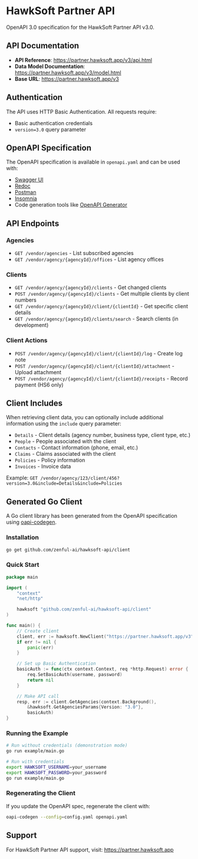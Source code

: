 # HawkSoft Partner API

OpenAPI 3.0 specification for the HawkSoft Partner API v3.0.

## API Documentation

- **API Reference**: https://partner.hawksoft.app/v3/api.html
- **Data Model Documentation**: https://partner.hawksoft.app/v3/model.html
- **Base URL**: https://partner.hawksoft.app/v3

## Authentication

The API uses HTTP Basic Authentication. All requests require:
- Basic authentication credentials
- `version=3.0` query parameter

## OpenAPI Specification

The OpenAPI specification is available in `openapi.yaml` and can be used with:
- [Swagger UI](https://swagger.io/tools/swagger-ui/)
- [Redoc](https://redocly.com/redoc/)
- [Postman](https://www.postman.com/)
- [Insomnia](https://insomnia.rest/)
- Code generation tools like [OpenAPI Generator](https://openapi-generator.tech/)

## API Endpoints

### Agencies
- `GET /vendor/agencies` - List subscribed agencies
- `GET /vendor/agency/{agencyId}/offices` - List agency offices

### Clients
- `GET /vendor/agency/{agencyId}/clients` - Get changed clients
- `POST /vendor/agency/{agencyId}/clients` - Get multiple clients by client numbers
- `GET /vendor/agency/{agencyId}/client/{clientId}` - Get specific client details
- `GET /vendor/agency/{agencyId}/clients/search` - Search clients (in development)

### Client Actions
- `POST /vendor/agency/{agencyId}/client/{clientId}/log` - Create log note
- `POST /vendor/agency/{agencyId}/client/{clientId}/attachment` - Upload attachment
- `POST /vendor/agency/{agencyId}/client/{clientId}/receipts` - Record payment (HS6 only)

## Client Includes

When retrieving client data, you can optionally include additional information using the `include` query parameter:

- `Details` - Client details (agency number, business type, client type, etc.)
- `People` - People associated with the client
- `Contacts` - Contact information (phone, email, etc.)
- `Claims` - Claims associated with the client
- `Policies` - Policy information
- `Invoices` - Invoice data

Example: `GET /vendor/agency/123/client/456?version=3.0&include=Details&include=Policies`

## Generated Go Client

A Go client library has been generated from the OpenAPI specification using [oapi-codegen](https://github.com/oapi-codegen/oapi-codegen).

### Installation

```bash
go get github.com/zenful-ai/hawksoft-api/client
```

### Quick Start

```go
package main

import (
    "context"
    "net/http"

    hawksoft "github.com/zenful-ai/hawksoft-api/client"
)

func main() {
    // Create client
    client, err := hawksoft.NewClient("https://partner.hawksoft.app/v3")
    if err != nil {
        panic(err)
    }

    // Set up Basic Authentication
    basicAuth := func(ctx context.Context, req *http.Request) error {
        req.SetBasicAuth(username, password)
        return nil
    }

    // Make API call
    resp, err := client.GetAgencies(context.Background(),
        &hawksoft.GetAgenciesParams{Version: "3.0"},
        basicAuth)
}
```

### Running the Example

```bash
# Run without credentials (demonstration mode)
go run example/main.go

# Run with credentials
export HAWKSOFT_USERNAME=your_username
export HAWKSOFT_PASSWORD=your_password
go run example/main.go
```

### Regenerating the Client

If you update the OpenAPI spec, regenerate the client with:

```bash
oapi-codegen --config=config.yaml openapi.yaml
```

## Support

For HawkSoft Partner API support, visit: https://partner.hawksoft.app
